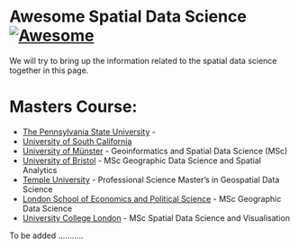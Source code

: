 # Awesome Spatial Data Science [![Awesome](https://awesome.re/badge.svg)](https://awesome.re)
We will try to bring up the information related to the spatial data science together in this page.

# Masters Course:
* [The Pennsylvania State University](https://www.worldcampus.psu.edu/degrees-and-certificates/penn-state-online-spatial-data-science-masters-degree/overview) -
* [University of South California](https://spatial.usc.edu/m-s-in-spatial-data-science/)
* [University of Münster](https://www2.daad.de/deutschland/studienangebote/international-programmes/en/detail/3877/) - Geoinformatics and Spatial Data Science (MSc)
* [University of Bristol](https://www.bristol.ac.uk/study/postgraduate/2022/sci/msc-geographic-data-science-and-spatial-analytics/) - MSc Geographic Data Science and Spatial Analytics
* [Temple University](https://www.temple.edu/academics/degree-programs/geospatial-data-science-psm-la-gsds-psm) - Professional Science Master’s in Geospatial Data Science  
* [London School of Economics and Political Science](https://www.lse.ac.uk/study-at-lse/Graduate/degree-programmes-2022/MSc-Geographic-Data-Science) - MSc Geographic Data Science
* [University College London](https://www.ucl.ac.uk/bartlett/casa/study/msc-spatial-data-science-and-visualisation) - MSc Spatial Data Science and Visualisation

To be added ...........
